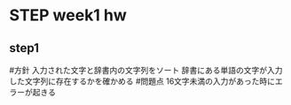 # STEP week1 hw

## step1
#方針
入力された文字と辞書内の文字列をソート
辞書にある単語の文字が入力した文字列に存在するかを確かめる
#問題点
16文字未満の入力があった時にエラーが起きる




